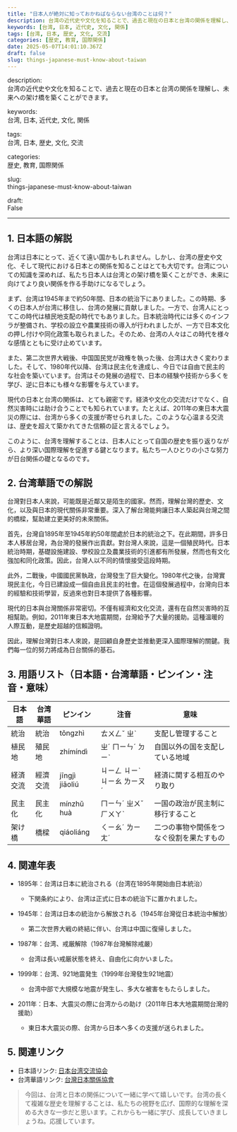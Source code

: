 ```yaml
---
title: "日本人が絶対に知っておかねばならない台湾のことは何？"
description: 台湾の近代史や文化を知ることで、過去と現在の日本と台湾の関係を理解し、未来への架け橋を築くことができます。
keywords: [台湾, 日本, 近代史, 文化, 関係]
tags: [台湾, 日本, 歴史, 文化, 交流]
categories: [歴史, 教育, 国際関係]
date: 2025-05-07T14:01:10.367Z
draft: false
slug: things-japanese-must-know-about-taiwan
---
```


description:  
台湾の近代史や文化を知ることで、過去と現在の日本と台湾の関係を理解し、未来への架け橋を築くことができます。

keywords:  
台湾, 日本, 近代史, 文化, 関係

tags:  
台湾, 日本, 歴史, 文化, 交流

categories:  
歴史, 教育, 国際関係

slug:  
things-japanese-must-know-about-taiwan

draft:  
False

---

## 1. 日本語の解説

台湾は日本にとって、近くて遠い国かもしれません。しかし、台湾の歴史や文化、そして現代における日本との関係を知ることはとても大切です。台湾についての知識を深めれば、私たち日本人は台湾との架け橋を築くことができ、未来に向けてより良い関係を作る手助けになるでしょう。

まず、台湾は1945年まで約50年間、日本の統治下にありました。この時期、多くの日本人が台湾に移住し、台湾の発展に貢献しました。一方で、台湾人にとってこの時代は植民地支配の時代でもありました。日本統治時代には多くのインフラが整備され、学校の設立や農業技術の導入が行われましたが、一方で日本文化の押し付けや同化政策も取られました。そのため、台湾の人々はこの時代を様々な感情とともに受け止めています。

また、第二次世界大戦後、中国国民党が政権を執った後、台湾は大きく変わりました。そして、1980年代以降、台湾は民主化を達成し、今日では自由で民主的な社会を築いています。台湾はその発展の過程で、日本の経験や技術から多くを学び、逆に日本にも様々な影響を与えています。

現代の日本と台湾の関係は、とても親密です。経済や文化の交流だけでなく、自然災害時には助け合うことでも知られています。たとえば、2011年の東日本大震災の際には、台湾から多くの支援が寄せられました。このような心温まる交流は、歴史を超えて築かれてきた信頼の証と言えるでしょう。

このように、台湾を理解することは、日本人にとって自国の歴史を振り返りながら、より深い国際理解を促進する鍵となります。私たち一人ひとりの小さな努力が日台関係の礎となるのです。

## 2. 台湾華語での解説  

台灣對日本人來說，可能既是近鄰又是陌生的國家。然而，理解台灣的歷史、文化，以及與日本的現代關係非常重要。深入了解台灣能夠讓日本人築起與台灣之間的橋樑，幫助建立更美好的未來關係。

首先，台灣自1895年至1945年約50年間處於日本的統治之下。在此期間，許多日本人移居台灣，為台灣的發展作出貢獻。對台灣人來說，這是一個殖民時代。日本統治時期，基礎設施建設、學校設立及農業技術的引進都有所發展，然而也有文化強加和同化政策。因此，台灣人以不同的情懷接受這段時期。

此外，二戰後，中國國民黨執政，台灣發生了巨大變化。1980年代之後，台灣實現民主化，今日已建設成一個自由且民主的社會。在這個發展過程中，台灣向日本的經驗和技術學習，反過來也對日本提供了各種影響。

現代的日本與台灣關係非常密切。不僅有經濟和文化交流，還有在自然災害時的互相幫助。例如，2011年東日本大地震期間，台灣給予了大量的援助。這種溫暖的人際互動，是歷史超越的信賴證明。

因此，理解台灣對日本人來說，是回顧自身歷史並推動更深入國際理解的關鍵。我們每一位的努力將成為日台關係的基石。

## 3. 用語リスト（日本語・台湾華語・ピンイン・注音・意味）

| 日本語     | 台湾華語   | ピンイン            | 注音   | 意味                                         |
|------------|-----------|---------------------|--------|----------------------------------------------|
| 統治       | 統治      | tǒngzhì             | ㄊㄨㄥˇ ㄓˋ | 支配し管理すること                          |
| 植民地     | 殖民地    | zhímíndì            | ㄓˊ ㄇㄧㄣˊ ㄉㄧˋ | 自国以外の国を支配している地域               |
| 経済交流   | 經濟交流  | jīngjì jiāoliú      | ㄐㄧㄥ ㄐㄧˋ ㄐㄧㄠ ㄌㄧㄡˊ | 経済に関する相互のやり取り                   |
| 民主化     | 民主化    | mínzhǔ huà          | ㄇㄧㄣˊ ㄓㄨˇ ㄏㄨㄚˋ | 一国の政治が民主制に移行すること              |
| 架け橋     | 橋樑      | qiáoliáng          | ㄑㄧㄠˊ ㄌㄧㄤˊ | 二つの事物や関係をつなぐ役割を果たすもの     |

## 4. 関連年表

- 1895年：台湾は日本に統治される（台湾在1895年開始由日本統治）
  - 下関条約により、台湾は正式に日本の統治下に置かれました。

- 1945年：台湾は日本の統治から解放される（1945年台灣從日本統治中解放）
  - 第二次世界大戦の終結に伴い、台湾は中国に復帰しました。

- 1987年：台湾、戒厳解除（1987年台灣解除戒嚴）
  - 台湾は長い戒厳状態を終え、自由化に向かいました。

- 1999年：台湾、921地震発生（1999年台灣發生921地震）
  - 台湾中部で大規模な地震が発生し、多大な被害をもたらしました。

- 2011年：日本、大震災の際に台湾からの助け（2011年日本大地震期間台灣的援助）
  - 東日本大震災の際、台湾から日本へ多くの支援が送られました。

## 5. 関連リンク  

- 日本語リンク: [日本台湾交流協会](https://www.koryu.or.jp/)
- 台湾華語リンク: [台灣日本關係協會](https://www.koryu.or.jp/tw/)

>今回は、台湾と日本の関係について一緒に学べて嬉しいです。台湾の長くて複雑な歴史を理解することは、私たちの視野を広げ、国際的な理解を深める大きな一歩だと思います。これからも一緒に学び、成長していきましょうね。応援しています。